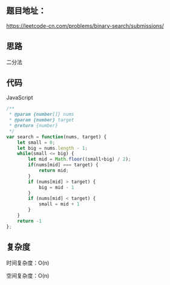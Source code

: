 ## 题目地址：

https://leetcode-cn.com/problems/binary-search/submissions/



## 思路

二分法



## 代码

JavaScript

```javascript
/**
 * @param {number[]} nums
 * @param {number} target
 * @return {number}
 */
var search = function(nums, target) {
    let small = 0;
    let big = nums.length - 1;
    while(small <= big) {
        let mid = Math.floor((small+big) / 2);
        if(nums[mid] === target) {
            return mid;
        }
        if (nums[mid] > target) {
            big = mid - 1
        }
        if (nums[mid] < target) {
            small = mid + 1
        }
    }
    return -1
};
```



## 复杂度

时间复杂度：O(n)

空间复杂度：O(n)